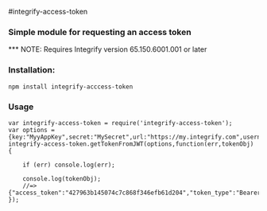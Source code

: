 #integrify-access-token

### Simple module for requesting an access token

*** NOTE: Requires Integrify version  65.150.6001.001 or later

### Installation:

```
npm install integrify-acccess-token 
```


### Usage

```
var integrify-access-token = require('integrify-access-token');
var options = {key:"MyyAppKey",secret:"MySecret",url:"https://my.integrify.com",username:"MyUserName"}
integrify-access-token.getTokenFromJWT(options,function(err,tokenObj) {
    
    if (err) console.log(err);

    console.log(tokenObj);
    //=> {"access_token":"427963b145074c7c868f346efb61d204","token_type":"Bearer"}
});
```
